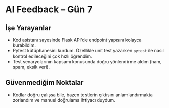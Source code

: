 # AI Feedback – Gün 7

## İşe Yarayanlar
- Kod asistanı sayesinde Flask API'de endpoint yapısını kolayca kurabildim.
- Pytest kütüphanesini kurdum. Özellikle unit test yazarken `pytest` ile nasıl kontrol edileceğini çok hızlı öğrendim.
- Test senaryolarının kapsamı konusunda doğru yönlendirme aldım (ham, spam, eksik veri).

## Güvenmediğim Noktalar
- Kodlar doğru çalışsa bile, bazen testlerin çıktısını anlamlandırmakta zorlandım ve manuel doğrulama ihtiyacı duydum.